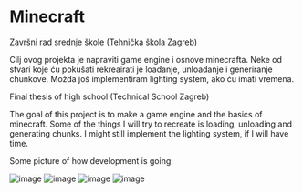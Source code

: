 # Minecraft
Završni rad srednje škole (Tehnička škola Zagreb)

Cilj ovog projekta je napraviti game engine i osnove minecrafta.
Neke od stvari koje ću pokušati rekreairati je loadanje, unloadanje i
generiranje chunkove. Možda još implementiram lighting system, ako ću 
imati vremena.


Final thesis of high school (Technical School Zagreb)

The goal of this project is to make a game engine and the basics of minecraft.
Some of the things I will try to recreate is loading, unloading and
generating chunks. I might still implement the lighting system, if I will
have time.

Some picture of how development is going:

![image](https://github.com/Ljubo-Grubisic/Minecraft/assets/114671335/f55c3e1c-e0f2-4a40-a38b-54ebdea6e828)
![image](https://github.com/Ljubo-Grubisic/Minecraft/assets/114671335/243a2013-15f1-413a-9f0a-a04abe622c34)
![image](https://github.com/Ljubo-Grubisic/Minecraft/assets/114671335/3dd9be44-bad3-4eb5-b34e-4ff626628c24)
![image](https://github.com/Ljubo-Grubisic/Minecraft/assets/114671335/bc279a61-2c9f-47a5-be48-3ef67e2bde82)
